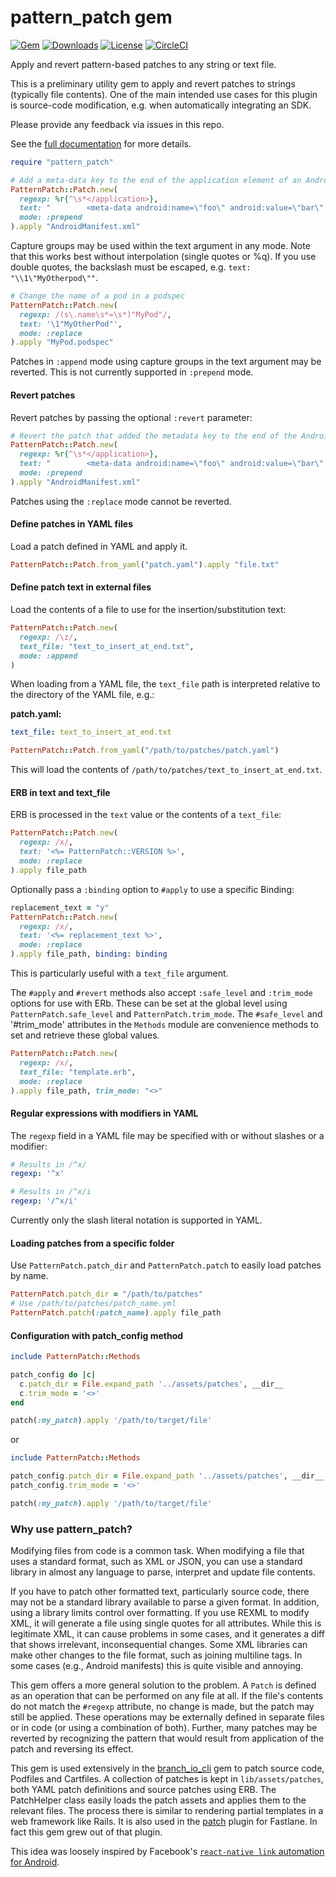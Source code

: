 # pattern_patch gem

[![Gem](https://img.shields.io/gem/v/pattern_patch.svg?style=flat)](https://rubygems.org/gems/pattern_patch)
[![Downloads](https://img.shields.io/gem/dt/pattern_patch.svg?style=flat)](https://rubygems.org/gems/pattern_patch)
[![License](https://img.shields.io/badge/license-MIT-green.svg?style=flat)](https://github.com/jdee/pattern_patch/blob/master/LICENSE)
[![CircleCI](https://img.shields.io/circleci/project/github/jdee/pattern_patch.svg)](https://circleci.com/gh/jdee/pattern_patch)

Apply and revert pattern-based patches to any string or text file.

This is a preliminary utility gem to apply and revert patches to strings (typically file contents). One
of the main intended use cases for this plugin is source-code modification, e.g.
when automatically integrating an SDK.

Please provide any feedback via issues in this repo.

See the [full documentation](http://www.rubydoc.info/github/jdee/pattern_patch/) for more details.

```Ruby
require "pattern_patch"

# Add a meta-data key to the end of the application element of an Android manifest
PatternPatch::Patch.new(
  regexp: %r{^\s*</application>},
  text: "        <meta-data android:name=\"foo\" android:value=\"bar\" />\n",
  mode: :prepend
).apply "AndroidManifest.xml"
```

Capture groups may be used within the text argument in any mode. Note that
this works best without interpolation (single quotes or %q). If you use double
quotes, the backslash must be escaped, e.g. `text: "\\1\"MyOtherpod\""`.

```Ruby
# Change the name of a pod in a podspec
PatternPatch::Patch.new(
  regexp: /(s\.name\s*=\s*)"MyPod"/,
  text: '\1"MyOtherPod"',
  mode: :replace
).apply "MyPod.podspec"
```

Patches in `:append` mode using capture groups in the text argument may be
reverted. This is not currently supported in `:prepend` mode.

#### Revert patches

Revert patches by passing the optional `:revert` parameter:

```Ruby
# Revert the patch that added the metadata key to the end of the Android manifest, resulting in the original.
PatternPatch::Patch.new(
  regexp: %r{^\s*</application>},
  text: "        <meta-data android:name=\"foo\" android:value=\"bar\" />\n",
  mode: :prepend
).apply "AndroidManifest.xml"
```

Patches using the `:replace` mode cannot be reverted.

#### Define patches in YAML files

Load a patch defined in YAML and apply it.

```Ruby
PatternPatch::Patch.from_yaml("patch.yaml").apply "file.txt"
```

#### Define patch text in external files

Load the contents of a file to use for the insertion/substitution text:

```Ruby
PatternPatch::Patch.new(
  regexp: /\z/,
  text_file: "text_to_insert_at_end.txt",
  mode: :append
)
```

When loading from a YAML file, the `text_file` path is interpreted relative
to the directory of the YAML file, e.g.:

**patch.yaml:**

```YAML
text_file: text_to_insert_at_end.txt
```

```Ruby
PatternPatch::Patch.from_yaml("/path/to/patches/patch.yaml")
```

This will load the contents of `/path/to/patches/text_to_insert_at_end.txt`.

#### ERB in text and text_file

ERB is processed in the `text` value or the contents of a `text_file`:

```Ruby
PatternPatch::Patch.new(
  regexp: /x/,
  text: '<%= PatternPatch::VERSION %>',
  mode: :replace
).apply file_path
```

Optionally pass a `:binding` option to `#apply` to use a specific Binding:

```Ruby
replacement_text = "y"
PatternPatch::Patch.new(
  regexp: /x/,
  text: '<%= replacement_text %>',
  mode: :replace
).apply file_path, binding: binding
```

This is particularly useful with a `text_file` argument.

The `#apply` and `#revert` methods also accept `:safe_level` and `:trim_mode`
options for use with ERb. These can be set at the global level using
`PatternPatch.safe_level` and `PatternPatch.trim_mode`. The `#safe_level`
and '#trim_mode' attributes in the `Methods` module are convenience methods
to set and retrieve these global values.

```Ruby
PatternPatch::Patch.new(
  regexp: /x/,
  text_file: "template.erb",
  mode: :replace
).apply file_path, trim_mode: "<>"
```

#### Regular expressions with modifiers in YAML

The `regexp` field in a YAML file may be specified with or without slashes
or a modifier:

```YAML
# Results in /^x/
regexp: '^x'
```

```YAML
# Results in /^x/i
regexp: '/^x/i'
```

Currently only the slash literal notation is supported in YAML.

#### Loading patches from a specific folder

Use `PatternPatch.patch_dir` and `PatternPatch.patch` to easily load patches
by name.

```Ruby
PatternPatch.patch_dir = "/path/to/patches"
# Use /path/to/patches/patch_name.yml
PatternPatch.patch(:patch_name).apply file_path
```

#### Configuration with patch_config method

```Ruby
include PatternPatch::Methods

patch_config do |c|
  c.patch_dir = File.expand_path '../assets/patches', __dir__
  c.trim_mode = '<>'
end

patch(:my_patch).apply '/path/to/target/file'
```

or

```Ruby
include PatternPatch::Methods

patch_config.patch_dir = File.expand_path '../assets/patches', __dir__
patch_config.trim_mode = '<>'

patch(:my_patch).apply '/path/to/target/file'
```

### Why use pattern_patch?

Modifying files from code is a common task. When modifying a file that uses a
standard format, such as XML or JSON, you can use a standard library in almost
any language to parse, interpret and update file contents.

If you have to patch other formatted text, particularly source code, there may
not be a standard library available to parse a given format. In addition, using
a library limits control over formatting. If you use REXML to modify XML, it
will generate a file using single quotes for all attributes. While this is
legitimate XML, it can cause problems in some cases, and it generates a diff
that shows irrelevant, inconsequential changes. Some XML libraries
can make other changes to the file format, such as joining multiline tags. In
some cases (e.g., Android manifests) this is quite visible and annoying.

This gem offers a more general solution to the problem. A `Patch` is defined as
an operation that can be performed on any file at all. If the file's contents do
not match the `#regexp` attribute, no change is made, but the patch may still be
applied. These operations may be
externally defined in separate files or in code (or using a combination of
both). Further, many patches may be reverted by recognizing
the pattern that would result from application of the patch and reversing its
effect.

This gem is used extensively in the
[branch_io_cli](https://github.com/BranchMetrics/branch_io_cli) gem to patch
source code, Podfiles and Cartfiles. A collection of patches is kept in
`lib/assets/patches`, both YAML patch definitions and source patches using ERB.
The PatchHelper class easily loads the patch assets and applies them to the
relevant files. The process there is similar to rendering partial templates in a
web framework like Rails. It is also used in the
[patch](https://github.com/jdee/fastlane-plugin-patch) plugin for Fastlane. In
fact this gem grew out of that plugin.

This idea was loosely inspired by Facebook's
[`react-native link` automation for Android](https://github.com/facebook/react-native/tree/master/local-cli/link/android/patches).
